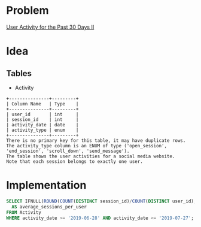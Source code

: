 # Problem

[User Activity for the Past 30 Days II](https://leetcode.com/problems/user-activity-for-the-past-30-days-ii/)

# Idea

## Tables

* Activity

```
+---------------+---------+
| Column Name   | Type    |
+---------------+---------+
| user_id       | int     |
| session_id    | int     |
| activity_date | date    |
| activity_type | enum    |
+---------------+---------+
There is no primary key for this table, it may have duplicate rows.
The activity_type column is an ENUM of type ('open_session', 'end_session', 'scroll_down', 'send_message').
The table shows the user activities for a social media website.
Note that each session belongs to exactly one user.
```

# Implementation

```SQL
SELECT IFNULL(ROUND(COUNT(DISTINCT session_id)/COUNT(DISTINCT user_id), 2), 0.00)
  AS average_sessions_per_user
FROM Activity
WHERE activity_date >= '2019-06-28' AND activity_date <= '2019-07-27';
```
